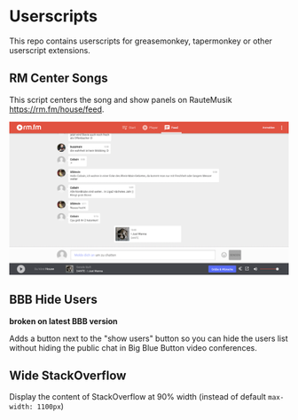 # Userscripts

This repo contains userscripts for greasemonkey, tapermonkey or other userscript extensions.

## RM Center Songs

This script centers the song and show panels on RauteMusik <https://rm.fm/house/feed>.

![screenshot1](https://github.com/TheDarkTron/rm-center-songs/blob/1dd9d37da7e4da23fe8edc70e5715d8127a2003d/doc/screenshot1.png)

## BBB Hide Users

**broken on latest BBB version**

Adds a button next to the "show users" button so you can hide the users list without hiding the public chat in Big Blue Button video conferences.

## Wide StackOverflow

Display the content of StackOverflow at 90% width (instead of default `max-width: 1100px`)
